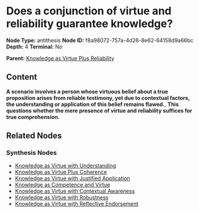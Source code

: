 # Does a conjunction of virtue and reliability guarantee knowledge?

**Node Type:** antithesis
**Node ID:** f8a98072-757a-4d26-8e62-64158d9a66bc
**Depth:** 4
**Terminal:** No

**Parent:** [Knowledge as Virtue Plus Reliability](knowledge-as-virtue-plus-reliability-synthesis-07b8a015-b01d-435e-9415-1cd372d9a6e5.md)

## Content

**A scenario involves a person whose virtuous belief about a true proposition arises from reliable testimony, yet due to contextual factors, the understanding or application of this belief remains flawed.**, **This questions whether the mere presence of virtue and reliability suffices for true comprehension.**

## Related Nodes

### Synthesis Nodes

- [Knowledge as Virtue with Understanding](knowledge-as-virtue-with-understanding-synthesis-acbe3e17-292c-494c-a927-0d6c6ed0fa65.md)
- [Knowledge as Virtue Plus Coherence](knowledge-as-virtue-plus-coherence-synthesis-f0b6c099-aa85-406f-9929-5f8640a1af1a.md)
- [Knowledge as Virtue with Justified Application](knowledge-as-virtue-with-justified-application-synthesis-496b57b6-8f13-4590-8f55-9be23a02b779.md)
- [Knowledge as Competence and Virtue](knowledge-as-competence-and-virtue-synthesis-48a2385d-8830-497b-acdb-aab123264498.md)
- [Knowledge as Virtue with Contextual Awareness](knowledge-as-virtue-with-contextual-awareness-synthesis-bbca2bb5-e227-4d21-93d9-4bb158fb688c.md)
- [Knowledge as Virtue with Robustness](knowledge-as-virtue-with-robustness-synthesis-a80cff89-2e13-47a0-936a-0a221a821251.md)
- [Knowledge as Virtue with Reflective Endorsement](knowledge-as-virtue-with-reflective-endorsement-synthesis-ea2e380b-1dde-4c84-803a-3f49099925aa.md)
